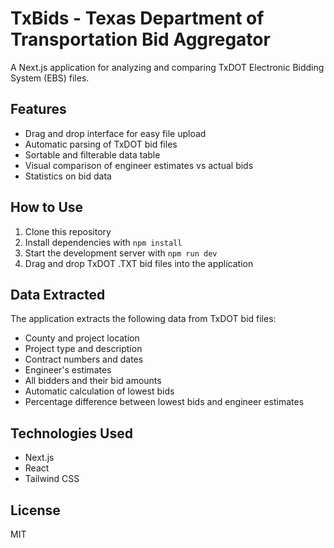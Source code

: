 # TxBids - Texas Department of Transportation Bid Aggregator

A Next.js application for analyzing and comparing TxDOT Electronic Bidding System (EBS) files.

## Features

- Drag and drop interface for easy file upload
- Automatic parsing of TxDOT bid files
- Sortable and filterable data table
- Visual comparison of engineer estimates vs actual bids
- Statistics on bid data

## How to Use

1. Clone this repository
2. Install dependencies with `npm install`
3. Start the development server with `npm run dev`
4. Drag and drop TxDOT .TXT bid files into the application

## Data Extracted

The application extracts the following data from TxDOT bid files:

- County and project location
- Project type and description
- Contract numbers and dates
- Engineer's estimates
- All bidders and their bid amounts
- Automatic calculation of lowest bids
- Percentage difference between lowest bids and engineer estimates

## Technologies Used

- Next.js
- React
- Tailwind CSS

## License

MIT
